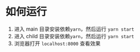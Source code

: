 # 如何运行

1. 进入 main 目录安装依赖`yarn`，然后运行 `yarn start`
2. 进入 child 目录安装依赖`yarn`，然后运行 `yarn start`
3. 浏览器打开 `localhost:8000` 查看效果
